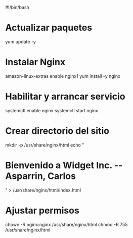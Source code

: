 #!/bin/bash
# Actualizar paquetes
yum update -y

# Instalar Nginx
amazon-linux-extras enable nginx1
yum install -y nginx

# Habilitar y arrancar servicio
systemctl enable nginx
systemctl start nginx

# Crear directorio del sitio
mkdir -p /usr/share/nginx/html
echo "<h1>Bienvenido a Widget Inc. -- Asparrin, Carlos</h1>" > /usr/share/nginx/html/index.html

# Ajustar permisos
chown -R nginx:nginx /usr/share/nginx/html
chmod -R 755 /usr/share/nginx/html
